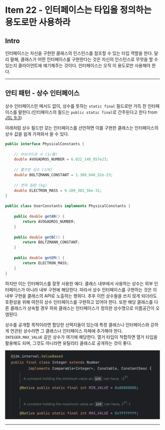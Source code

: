 # Item 22 - 인터페이스는 타입을 정의하는 용도로만 사용하라

## Intro

인터페이스는 자신을 구현한 클래스의 인스턴스를 참조할 수 있는 타입 역할을 한다. 달리 말해, 클래스가 어떤 인터페이스를 구현한다는 것은 자신의 인스턴스로 무엇을 할 수 있는지 클라이언트에 얘기해주는 것이다. 인터페이스는 오직 이 용도로만 사용해야 한다.

---

## 안티 패턴 - 상수 인터페이스

상수 인터페이스란 메서드 없이, 상수를 뜻하는 `static final` 필드로만 가득 찬 인터페이스를 말한다.(인터페이스의 필드는 `public static final`로 간주된다고 한다 from [JSL 9.3](https://docs.oracle.com/javase/specs/jls/se21/html/jls-9.html#jls-9.3))

아래처럼 상수 필드만 갖는 인터페이스를 선언하면 이를 구현한 클래스는 인터페이스의 상수 값을 쉽게 가져와서 쓸 수 있다.

```java
public interface PhysicalConstants {

    // 아보가드로 수 (1/몰)
    double AVOGADROS_NUMBER = 6.022_140_857e23;

    // 볼츠만 상수 (J/K)
    double BOLTZMANN_CONSTANT = 1.380_648_52e-23;

    // 전자 질량 (kg)
    double ELECTRON_MASS = 9.109_383_56e-31;
}

public class UserConstants implements PhysicalConstants {

    public double getAN() {
        return AVOGADROS_NUMBER;
    }

    public double getBC() {
        return BOLTZMANN_CONSTANT;
    }

    public double getEM() {
        return ELECTRON_MASS;
    }
}
```

하지만 이는 인터페이스를 잘못 사용한 예다. 클래스 내부에서 사용하는 상수는 외부 인터페이스가 아니라 내부 구현에 해당한다. 따라서 상수 인터페이스를 구현하는 것은 이 내부 구현을 클래스의 API로 노출하는 행위다. 추후 이런 상수들을 쓰지 않게 되더라도 호환성을 위해 여전히 상수 인터페이스를 구현하고 있어야 한다. 또한 해당 클래스를 다른 클래스가 상속할 경우 하위 클래스는 인터페이스가 정의한 상수명으로 이름공간이 오염된다.

상수를 공개할 목적이라면 합당한 선택지들이 있는데 특정 클래스나 인터페이스와 강하게 연관된 상수라면 그 클래스나 인터페이스 자체에 추가해야 한다. `INTEGER.MAX_VALUE` 같은 상수가 여기에 해당한다. 열거 타입이 적합하면 열거 타입을 활용해도 되며, 그것도 아니라면 유틸리티 클래스로 공개하는 것이 좋다.

![](./assets/photo1.png)

---
